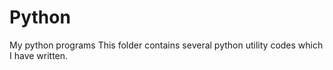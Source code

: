 # Python
My python programs
This folder contains several python utility codes which I have written.
